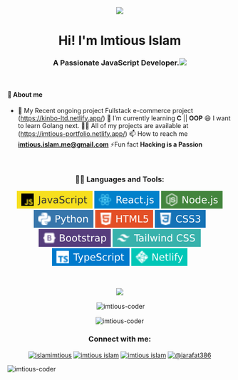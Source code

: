 <p align="center"><img src="https://i.ibb.co/S605nJJ/image.jpg" width="350">
</p>

<h1 align="center">Hi! I'm Imtious Islam</h1>
<h3 align="center">A Passionate JavaScript Developer.<img src="https://media.giphy.com/media/hvRJCLFzcasrR4ia7z/giphy.gif" width="28"></h3>

<br>

#### 📖 About me
- 🔭 My Recent ongoing project Fullstack e-commerce project (https://kinbo-ltd.netlify.app/) 🌱 I’m currently learning **C** || **OOP** 😄 I want to learn Golang next. 👨‍💻 All of my projects are available at (https://imtious-portfolio.netlify.app/) 📫 How to reach me **imtious.islam.me@gmail.com** ⚡Fun fact **Hacking is a Passion**

</br>



<h3 align="center">👨‍💻 Languages and Tools:</h3>

<p align="center">
<img src="JavaScript-F7DF1E.svg">
<img src="React.svg">
<img src="Node.svg">
<img src="Python-3776AB.svg">
<img src="HTML5-E34F26.svg">
<img src="CSS3-1572B6.svg">
<img src="Bootstrap-563D7C.svg">
<img src="Tailwind_CSS-38B2AC.svg">
<img src="TypeScript-007ACC.svg">
<img src="Netlify-00C7B7.svg">
<br />
  
</p>
  
</hr>
</br>

<p align="center">
<img align="center" src="https://github-readme-stats.vercel.app/api/top-langs/?username=imtious-coder&card_width=550&&show_icons=true&title_color=ffffff&icon_color=bb2acf&text_color=daf7dc&bg_color=151515"> </p>
<p align="center">&nbsp;<img align="center" src="https://github-readme-stats.vercel.app/api?username=imtious-coder&show_icons=true&locale=en" alt="imtious-coder" /></p>
<p align="center"><img align="center" src="https://github-readme-streak-stats.herokuapp.com/?user=imtious-coder&" alt="imtious-coder" /></p>

<h3 align="center">Connect with me:</h3>
<p align="center">
<a href="https://twitter.com/islamimtious" target="blank"><img align="center" src="https://cdn.jsdelivr.net/npm/simple-icons@3.0.1/icons/twitter.svg" alt="islamimtious" height="30" width="40" /></a>
<a href="https://linkedin.com/in/imtious islam" target="blank"><img align="center" src="https://cdn.jsdelivr.net/npm/simple-icons@3.0.1/icons/linkedin.svg" alt="imtious islam" height="30" width="40" /></a>
<a href="https://fb.com/imtious islam" target="blank"><img align="center" src="https://cdn.jsdelivr.net/npm/simple-icons@3.0.1/icons/facebook.svg" alt="imtious islam" height="30" width="40" /></a>
<a href="https://www.hackerrank.com/@iarafat386" target="blank"><img align="center" src="https://cdn.jsdelivr.net/npm/simple-icons@3.0.1/icons/hackerrank.svg" alt="@iarafat386" height="30" width="40" /></a>
</p>


<p align="left"> <img src="https://komarev.com/ghpvc/?username=imtious-coder&label=Profile%20views&color=0e75b6&style=flat" alt="imtious-coder" /> </p>

</br>

